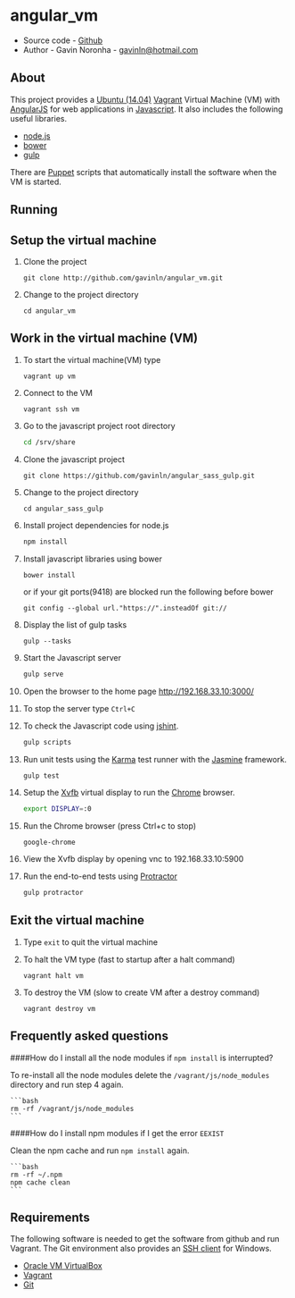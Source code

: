 angular_vm
==========

* Source code - [Github][1]
* Author - Gavin Noronha - <gavinln@hotmail.com>

[1]: https://github.com/gavinln/angular_vm.git

About
-----

This project provides a [Ubuntu (14.04)][2] [Vagrant][3] Virtual Machine (VM) with [AngularJS][4] for web applications in [Javascript][5]. It also includes the following useful libraries.

[2]: http://releases.ubuntu.com/14.04/
[3]: http://www.vagrantup.com/
[4]: http://angularjs.org/
[5]: https://developer.mozilla.org/en-US/docs/Web/JavaScript

* [node.js][6]
* [bower][7]
* [gulp][8]


There are [Puppet][9] scripts that automatically install the software when the VM is started.

[6]: http://nodejs.org/
[7]: http://bower.io/
[8]: http://gulpjs.com/
[9]: http://puppetlabs.com/

Running
-------

## Setup the virtual machine

1. Clone the project

    ```
    git clone http://github.com/gavinln/angular_vm.git

    ```

2. Change to the project directory

    ```
    cd angular_vm
    ```

## Work in the virtual machine (VM)

1. To start the virtual machine(VM) type

    ```
    vagrant up vm
    ```

2. Connect to the VM

    ```
    vagrant ssh vm
    ```

3. Go to the javascript project root directory

    ```bash
    cd /srv/share
    ```

4. Clone the javascript project

    ```
    git clone https://github.com/gavinln/angular_sass_gulp.git
    ```

5. Change to the project directory

    ```
    cd angular_sass_gulp
    ```

6. Install project dependencies for node.js

    ```bash
    npm install
    ```

7. Install javascript libraries using bower

    ```bash
    bower install
    ```

    or if your git ports(9418) are blocked run the following before bower

    ```
    git config --global url."https://".insteadOf git://
    ```

8. Display the list of gulp tasks

    ```
    gulp --tasks
    ```

9. Start the Javascript server

    ```bash
    gulp serve
    ```

10. Open the browser to the home page
http://192.168.33.10:3000/

11. To stop the server type `Ctrl+C`

12. To check the Javascript code using [jshint][10].

    ```bash
    gulp scripts
    ```

13. Run unit tests using the [Karma][11] test runner with the [Jasmine][12] framework.

    ```
    gulp test

    ```

14. Setup the [Xvfb][13] virtual display to run the [Chrome][14] browser.

    ```bash
    export DISPLAY=:0
    ```

15. Run the Chrome browser (press Ctrl+c to stop)

    ```
    google-chrome
    ```

16. View the Xvfb display by opening vnc to 192.168.33.10:5900

17. Run the end-to-end tests using [Protractor][15]

    ```bash
    gulp protractor
    ```

## Exit the virtual machine

1. Type `exit` to quit the virtual machine

2. To halt the VM type (fast to startup after a halt command)

    ```
    vagrant halt vm
    ```

3. To destroy the VM (slow to create VM after a destroy command)

    ```
    vagrant destroy vm
    ```

[10]: http://www.jshint.com/
[11]: http://en.wikipedia.org/wiki/Xvfb
[12]: https://www.google.com/intl/en/chrome/browser/
[13]: http://karma-runner.github.io/
[14]: http://jasmine.github.io/2.0/introduction.html
[15]: https://angular.github.io/protractor/#/

Frequently asked questions
--------------------------

####How do I install all the node modules if `npm install` is interrupted?

To re-install all the node modules delete the `/vagrant/js/node_modules`
directory and run step 4 again.

    ```bash
    rm -rf /vagrant/js/node_modules
    ```

####How do I install npm modules if I get the error `EEXIST`

Clean the npm cache and run `npm install` again.

    ```bash
    rm -rf ~/.npm
    npm cache clean
    ```

Requirements
------------

The following software is needed to get the software from github and run
Vagrant. The Git environment also provides an [SSH  client][16] for Windows.

* [Oracle VM VirtualBox][17]
* [Vagrant][18]
* [Git][19]

[16]: http://en.wikipedia.org/wiki/Secure_Shell
[17]: https://www.virtualbox.org/
[18]: http://vagrantup.com/
[19]: http://git-scm.com/

